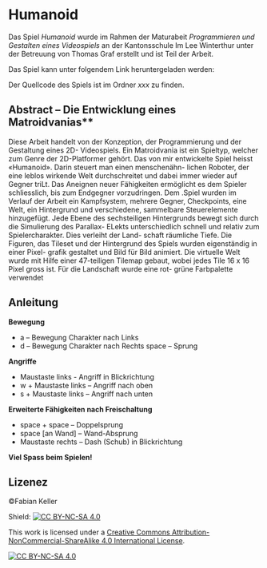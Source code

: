 # Humanoid

Das Spiel _Humanoid_ wurde im Rahmen der Maturabeit _Programmieren und Gestalten eines Videospiels_ an der Kantonsschule Im Lee Winterthur unter der Betreuung von Thomas Graf erstellt und ist Teil der Arbeit. 

Das Spiel kann unter folgendem Link heruntergeladen werden: 

Der Quellcode des Spiels ist im Ordner _xxx_ zu finden. 

## Abstract – Die Entwicklung eines Matroidvanias**

Diese Arbeit handelt von der Konzeption, der Programmierung und der Gestaltung eines 2D-
Videospiels. Ein Matroidvania ist ein Spieltyp, welcher zum Genre der 2D-Platformer gehört.
Das von mir entwickelte Spiel heisst «Humanoid». Darin steuert man einen menschenähn-
lichen Roboter, der eine leblos wirkende Welt durchschreitet und dabei immer wieder auf
Gegner triLt. Das Aneignen neuer Fähigkeiten ermöglicht es dem Spieler schliesslich, bis
zum Endgegner vorzudringen.
Dem .Spiel wurden im Verlauf der Arbeit ein Kampfsystem, mehrere Gegner, Checkpoints,
eine Welt, ein Hintergrund und verschiedene, sammelbare Steuerelemente hinzugefügt.
Jede Ebene des sechsteiligen Hintergrunds bewegt sich durch die Simulierung des Parallax-
ELekts unterschiedlich schnell und relativ zum Spielercharakter. Dies verleiht der Land-
schaft räumliche Tiefe.
Die Figuren, das Tileset und der Hintergrund des Spiels wurden eigenständig in einer Pixel-
grafik gestaltet und Bild für Bild animiert. Die virtuelle Welt wurde mit Hilfe einer 47-teiligen
Tilemap gebaut, wobei jedes Tile 16 x 16 Pixel gross ist. Für die Landschaft wurde eine rot-
grüne Farbpalette verwendet

## Anleitung

**Bewegung**

- a – Bewegung Charakter nach Links
- d – Bewegung Charakter nach Rechts
space – Sprung

**Angriffe**

- Maustaste links - Angriff in Blickrichtung
- w + Maustaste links – Angriff nach oben
- s + Maustaste links – Angriff nach unten

**Erweiterte Fähigkeiten nach Freischaltung**

- space + space – Doppelsprung
- space \[an Wand] – Wand-Absprung 
- Maustaste rechts – Dash (Schub) in Blickrichtung

**Viel Spass beim Spielen!**


## Lizenez

©Fabian Keller

Shield: [![CC BY-NC-SA 4.0][cc-by-nc-sa-shield]][cc-by-nc-sa]

This work is licensed under a
[Creative Commons Attribution-NonCommercial-ShareAlike 4.0 International License][cc-by-nc-sa].

[![CC BY-NC-SA 4.0][cc-by-nc-sa-image]][cc-by-nc-sa]

[cc-by-nc-sa]: http://creativecommons.org/licenses/by-nc-sa/4.0/
[cc-by-nc-sa-image]: https://licensebuttons.net/l/by-nc-sa/4.0/88x31.png
[cc-by-nc-sa-shield]: https://img.shields.io/badge/License-CC%20BY--NC--SA%204.0-lightgrey.svg

